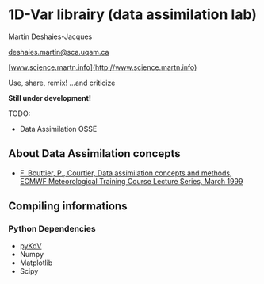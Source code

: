 1D-Var librairy (data assimilation lab)
=======================================

Martin Deshaies-Jacques

[deshaies.martin@sca.uqam.ca](mailto:deshaies.martin@sca.uqam.ca)

[www.science.martn.info](http://www.science.martn.info)

Use, share, remix!
...and criticize

__Still under development!__

TODO:

 * Data Assimilation OSSE


About Data Assimilation concepts
--------------------------------


 * [F. Bouttier, P., Courtier, Data assimilation concepts and methods, ECMWF Meteorological Training Course Lecture Series, March 1999](http://msi.ttu.ee/~elken/Assim_concepts.pdf)

Compiling informations
----------------------

### Python Dependencies
 * [pyKdV](https://github.com/martndj/pyfKdV)
 * Numpy
 * Matplotlib
 * Scipy
